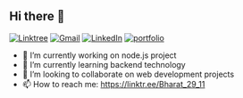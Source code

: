 ## Hi there 👋


[![Linktree](https://img.shields.io/badge/-TELEGRAM-2CA5E0?style=for-the-badge&logo=telegram&logoColor=white)](https://linktr.ee/Bharat_29_11)
[![Gmail](https://img.shields.io/badge/-GMAIL-D14836?style=for-the-badge&logo=gmail&logoColor=white)](mailto:bbjee2019@gmail.com)
[![LinkedIn](https://img.shields.io/badge/-LINKEDIN-0077B5?style=for-the-badge&logo=linkedin&logoColor=white)](https://www.linkedin.com/in/bhushan9473)
[![portfolio](https://img.shields.io/badge/-000000?style=for-the-badge&logo=react&logoColor=white)](https://ibharatbhushan.netlify.app/)





- 🔭 I’m currently working on node.js project
- 🌱 I’m currently learning backend technology
- 👯 I’m looking to collaborate on web development projects
- 📫 How to reach me: https://linktr.ee/Bharat_29_11
